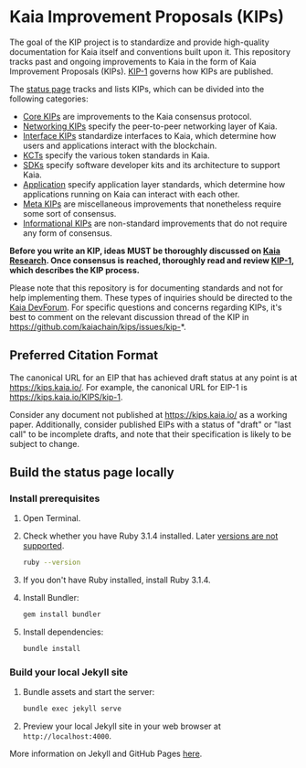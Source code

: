 # Kaia Improvement Proposals (KIPs)

The goal of the KIP project is to standardize and provide high-quality documentation for Kaia itself and conventions built upon it. This repository tracks past and ongoing improvements to Kaia in the form of Kaia Improvement Proposals (KIPs). [KIP-1](https://kips.kaia.io/KIPS/kip-1) governs how KIPs are published.

The [status page](https://kips.kaia.io/) tracks and lists KIPs, which can be divided into the following categories:

- [Core KIPs](https://kips.kaia.io/core) are improvements to the Kaia consensus protocol.
- [Networking KIPs](https://kips.kaia.io/networking) specify the peer-to-peer networking layer of Kaia.
- [Interface KIPs](https://kips.kaia.io/interface) standardize interfaces to Kaia, which determine how users and applications interact with the blockchain.
- [KCTs](https://kips.kaia.io/kct) specify the various token standards in Kaia.
- [SDKs](https://kips.kaia.io/sdk) specify software developer kits and its architecture to support Kaia.
- [Application](https://kips.kaia.io/application) specify application layer standards, which determine how applications running on Kaia can interact with each other.
- [Meta KIPs](https://kips.kaia.io/meta) are miscellaneous improvements that nonetheless require some sort of consensus.
- [Informational KIPs](https://kips.kaia.org/informational) are non-standard improvements that do not require any form of consensus.

**Before you write an KIP, ideas MUST be thoroughly discussed on [Kaia Research](https://devforum.kaia.io/c/kips). Once consensus is reached, thoroughly read and review [KIP-1](https://kips.kaia.io/KIPS/kip-1), which describes the KIP process.**

Please note that this repository is for documenting standards and not for help implementing them. These types of inquiries should be directed to the [Kaia DevForum](https://devforum.kaia.io/c/kips). For specific questions and concerns regarding KIPs, it's best to comment on the relevant discussion thread of the KIP in https://github.com/kaiachain/kips/issues/kip-*.

## Preferred Citation Format

The canonical URL for an EIP that has achieved draft status at any point is at <https://kips.kaia.io/>. For example, the canonical URL for EIP-1 is <https://kips.kaia.io/KIPS/kip-1>.

Consider any document not published at <https://kips.kaia.io/> as a working paper. Additionally, consider published EIPs with a status of "draft" or "last call" to be incomplete drafts, and note that their specification is likely to be subject to change.

## Build the status page locally

### Install prerequisites

1. Open Terminal.

2. Check whether you have Ruby 3.1.4 installed. Later [versions are not supported](https://stackoverflow.com/questions/14351272/undefined-method-exists-for-fileclass-nomethoderror).

   ```sh
   ruby --version
   ```

3. If you don't have Ruby installed, install Ruby 3.1.4.

4. Install Bundler:

   ```sh
   gem install bundler
   ```

5. Install dependencies:

   ```sh
   bundle install
   ```

### Build your local Jekyll site

1. Bundle assets and start the server:

   ```sh
   bundle exec jekyll serve
   ```

2. Preview your local Jekyll site in your web browser at `http://localhost:4000`.

More information on Jekyll and GitHub Pages [here](https://docs.github.com/en/enterprise/2.14/user/articles/setting-up-your-github-pages-site-locally-with-jekyll).